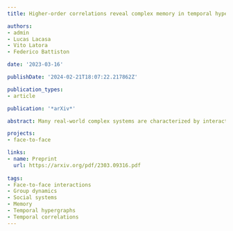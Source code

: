 ```yaml
---
title: Higher-order correlations reveal complex memory in temporal hypergraphs

authors:
- admin
- Lucas Lacasa
- Vito Latora
- Federico Battiston

date: '2023-03-16'

publishDate: '2024-02-21T18:07:22.217862Z'

publication_types:
- article

publication: '*arXiv*'

abstract: Many real-world complex systems are characterized by interactions in groups that change in time. Current temporal network approaches, however, are unable to describe group dynamics, as they are based on pairwise interactions only. Here, we use time-varying hypergraphs to describe such systems, and we introduce a framework based on higher-order correlations to characterize their temporal organization. We analyze various social systems, finding that groups of different sizes have typical patterns of long-range temporal correlations. Moreover, our method reveals the presence of non-trivial temporal interdependencies between different group sizes. We introduce a model of temporal hypergraphs with non-Markovian group interactions, which reveals complex memory as a fundamental mechanism underlying the pattern in the data.

projects: 
- face-to-face

links:
- name: Preprint
  url: https://arxiv.org/pdf/2303.09316.pdf
  
tags:
- Face-to-face interactions
- Group dynamics
- Social systems
- Memory
- Temporal hypergraphs
- Temporal correlations
---
```

